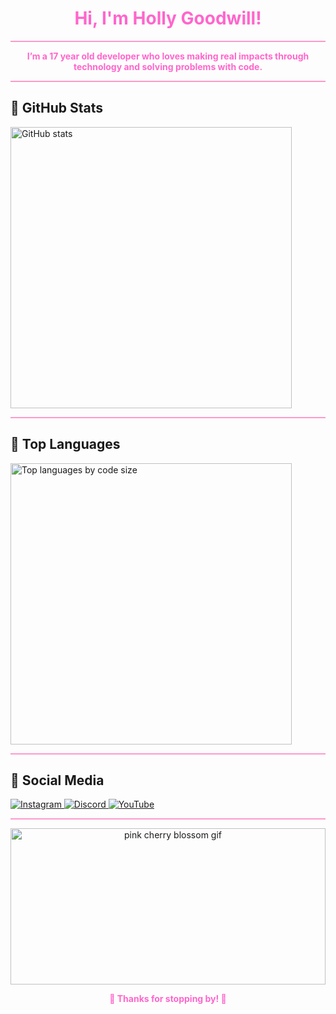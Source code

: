 <h1 align="center" style="color: #ff66cc;">Hi, I'm Holly Goodwill! </h1>

<hr style="border: none; height: 2px; background: #ff99cc;" />

<div align="center">
  <strong style="color: #ff66cc;">I’m a 17 year old developer who loves making real impacts through technology and solving problems with code.</strong>
</div>

<hr style="border: none; height: 2px; background: #ff99cc;" />

## 🌸  GitHub Stats

<p align="left">
  <img src="https://github-readme-stats.vercel.app/api?username=HoGoodDev&show_icons=true&theme=pink&title_color=ff66cc&icon_color=ff66cc&text_color=ff99cc&bg_color=fff0f6&cache_seconds=30" alt="GitHub stats" width="450" />
</p>

<hr style="border: none; height: 2px; background: #ff99cc;" />

## 🌸 Top Languages

<p align="left">
  <img src="https://github-readme-stats.vercel.app/api/top-langs/?username=HoGoodDev&langs_count=10&layout=compact&theme=pink&title_color=ff66cc&icon_color=ff66cc&text_color=ff99cc&bg_color=fff0f6&cache_seconds=30" alt="Top languages by code size" width="450" />
</p>

<hr style="border: none; height: 2px; background: #ff99cc;" />

## 🌸 Social Media

<p align="left">
  <a href="https://www.instagram.com/goodwillholly__/" target="_blank">
    <img src="https://img.shields.io/badge/Instagram-%23E4405F.svg?&style=for-the-badge&logo=instagram&logoColor=white&color=ff66cc" alt="Instagram" />
  </a>
  <a href="https://discordapp.com/users/holliejolli_" target="_blank">
    <img src="https://img.shields.io/badge/Discord-%237289DA.svg?&style=for-the-badge&logo=discord&logoColor=white&color=ff66cc" alt="Discord" />
  </a>
  <a href="https://www.youtube.com/@HollieJolli" target="_blank">
    <img src="https://img.shields.io/badge/YouTube-%23FF0000.svg?&style=for-the-badge&logo=youtube&logoColor=white&color=ff66cc" alt="YouTube" />
  </a>
</p>

<hr style="border: none; height: 2px; background: #ff99cc;" />

<p align="center">
  <img src="https://media1.giphy.com/media/v1.Y2lkPTc5MGI3NjExdTRlNTN5anRrczVnOHpyc2ZjZmh1eGk1ZWcyMG5oMDRiMm0zbGw1dCZlcD12MV9pbnRlcm5hbF9naWZfYnlfaWQmY3Q9Zw/mQan4KV9MNoJy/giphy.gif" alt="pink cherry blossom gif" width="100%" style="max-height: 250px; object-fit: cover;" />
</p>

<p align="center" style="color: #ff66cc; font-weight: bold;">
   🌸 Thanks for stopping by! 🌸
</p>
